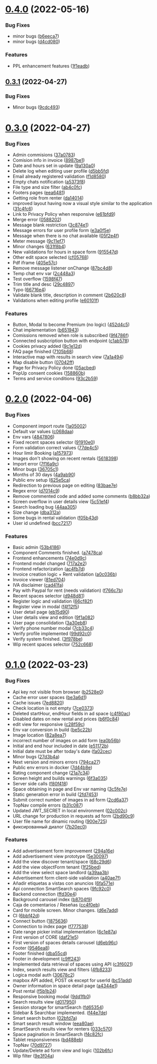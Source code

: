 # [0.4.0](https://github.com/Stacking-Up/frontend/compare/v0.3.1...v0.4.0) (2022-05-16)


### Bug Fixes

* minor bugs ([b6eeca7](https://github.com/Stacking-Up/frontend/commit/b6eeca755bb0d52cd07fef4acd70f9a4d73757ef))
* minor bugs ([d4cd080](https://github.com/Stacking-Up/frontend/commit/d4cd0800497e91b33d5c7889c39975d8b1585314))


### Features

* PPL enhancement features ([1f1eadb](https://github.com/Stacking-Up/frontend/commit/1f1eadb5f587e460a8075511f0a7722f6512a616))



## [0.3.1](https://github.com/Stacking-Up/frontend/compare/v0.3.0...v0.3.1) (2022-04-27)


### Bug Fixes

* Minor bugs ([9cdc493](https://github.com/Stacking-Up/frontend/commit/9cdc493bd99c22e85167d4deb242bde055dd0a49))



# [0.3.0](https://github.com/Stacking-Up/frontend/compare/v0.2.0...v0.3.0) (2022-04-27)


### Bug Fixes

* Admin commisions ([37a0783](https://github.com/Stacking-Up/frontend/commit/37a0783c3d325aa0beb7b2fbf600c55f5d4e7744))
* Comision info in invoice ([8987be1](https://github.com/Stacking-Up/frontend/commit/8987be176d7083a91a3ad424f8844a44af113587))
* Date and hours set in update ([9a130a0](https://github.com/Stacking-Up/frontend/commit/9a130a020d8830bbc3ee662bf7a6de0df8ed1a17))
* Delete log when editing user profile ([d5bb5fd](https://github.com/Stacking-Up/frontend/commit/d5bb5fd7e3139d4f6dfc7f871d98d6c8864ae5ac))
* Email already registered validation ([f1d8580](https://github.com/Stacking-Up/frontend/commit/f1d8580b634b19dfb3db4bae74508859815264e5))
* Empty chats notification ([a5373f8](https://github.com/Stacking-Up/frontend/commit/a5373f81bc68808f85091637d1487c86b8332ff5))
* File type and size filter ([ab4c0fc](https://github.com/Stacking-Up/frontend/commit/ab4c0fcadac2270efee31aaf02a92fbd80f1f9fe))
* Footers pages ([eea6481](https://github.com/Stacking-Up/frontend/commit/eea64812d5eae69bf16d42f1cb1694fa30d2772e))
* Getting role from renter ([da14014](https://github.com/Stacking-Up/frontend/commit/da14014248b2f05c517bef1f719e6c111ea381ce))
* improved layout having now a visual style similar to the application ([31c4fc6](https://github.com/Stacking-Up/frontend/commit/31c4fc661097bc1abd890340b060cd667ac3cbb4))
* Link to Privacy Policy when responsive ([e61bfd9](https://github.com/Stacking-Up/frontend/commit/e61bfd950644c201f9be90a62567590b7fd97e9d))
* Merge error ([0588202](https://github.com/Stacking-Up/frontend/commit/058820253f95c184dd0dd1ed86f11b0cd50b3fe5))
* Message blank restriction ([3c874e1](https://github.com/Stacking-Up/frontend/commit/3c874e17d90aca8813f70d3f40e703aa954d6ee2))
* Message errors for user profile form ([e3a0f5e](https://github.com/Stacking-Up/frontend/commit/e3a0f5e2f3dbb8558cb10dfe131b3cfee5b244a2))
* Message when there is no chat available ([05f2e4f](https://github.com/Stacking-Up/frontend/commit/05f2e4f9c354b83436850f265f59e30f2f1274db))
* Meter message ([9c11ef7](https://github.com/Stacking-Up/frontend/commit/9c11ef7d8ae6491223ae4d14565c631f9afc4654))
* Minor changes ([631f8b4](https://github.com/Stacking-Up/frontend/commit/631f8b4e294f029067ea2688d37af3fbabccb7df))
* New validations for hours in space form ([915547d](https://github.com/Stacking-Up/frontend/commit/915547d7f9a3e2824dba3b3156e3d7fdd496d1db))
* Other edit space selected ([cf05768](https://github.com/Stacking-Up/frontend/commit/cf05768384960ccb149bc720fd129918eb98bcd7))
* Pdf iframe ([405e57c](https://github.com/Stacking-Up/frontend/commit/405e57c2269b863a1fbf62f2ff67f3675c2e7e09))
* Remove message listener onChange ([87bc4d8](https://github.com/Stacking-Up/frontend/commit/87bc4d8e21c669f3fb6d43a57e505e1286dbda5c))
* Temp chat env var ([2c448a3](https://github.com/Stacking-Up/frontend/commit/2c448a3401bda780286a386c3f0d9f2b2f899b47))
* Test overflow ([1598f47](https://github.com/Stacking-Up/frontend/commit/1598f4784799365191033a53b9b2b115e6cb43c9))
* Trim title and desc ([29c4897](https://github.com/Stacking-Up/frontend/commit/29c48973641f1beacc1c696d5f02c4026883296c))
* Typo ([66716e4](https://github.com/Stacking-Up/frontend/commit/66716e4574abc0937252f4c586b7bb81aeabdc64))
* Validate blank title, description in comment ([2b620c8](https://github.com/Stacking-Up/frontend/commit/2b620c818375580b7fad41960e3170903203ca1d))
* Validations when editing profile ([e60101f](https://github.com/Stacking-Up/frontend/commit/e60101f56e36bfd2b694b395d2de5f31b3bf771e))


### Features

* Button, Modal to become Premium (no logic) ([452d4c5](https://github.com/Stacking-Up/frontend/commit/452d4c51226feb6fc355d5926417a53fde07e968))
* Chat implementation ([b651943](https://github.com/Stacking-Up/frontend/commit/b651943c8291f6535e18253161b7f11b2ea129be))
* Comissions removed when role is subscribed ([9f4786f](https://github.com/Stacking-Up/frontend/commit/9f4786f8045431dd945ecf873b68c99ebf908a27))
* Connected susbcription button with endpoint ([c1ab578](https://github.com/Stacking-Up/frontend/commit/c1ab57846e8dd3e34b2922c0acf4941b34e374e1))
* Cookies privacy added ([9c1e12d](https://github.com/Stacking-Up/frontend/commit/9c1e12d8672ea31410228134cfdb58ccd717ec11))
* FAQ page finished ([7105b68](https://github.com/Stacking-Up/frontend/commit/7105b68384d880166e7e58ba879ffc0f116ced42))
* Interactive map with results in search view ([7a1a494](https://github.com/Stacking-Up/frontend/commit/7a1a494026a152757e9e0aa50e588c3446afb8d7))
* Map disable button ([07042ff](https://github.com/Stacking-Up/frontend/commit/07042ffd779b94c95f85777e5496ec920449cc38))
* Page for Privacy Policy done ([05acbed](https://github.com/Stacking-Up/frontend/commit/05acbedf78208e0d7eb6f25049fda184258d4e56))
* PopUp consent cookies ([158860b](https://github.com/Stacking-Up/frontend/commit/158860b26bd90e064450517f75a0359cc363915f))
* Terms and service conditions ([93c2b59](https://github.com/Stacking-Up/frontend/commit/93c2b59ac8fce59061c020c45d27a6a8b5af9282))



# [0.2.0](https://github.com/Stacking-Up/frontend/compare/v0.1.0...v0.2.0) (2022-04-06)


### Bug Fixes

* Component import route ([1a05002](https://github.com/Stacking-Up/frontend/commit/1a05002bc7035e8e0b51048ebb1a44667d895c7e))
* Default var values ([c068daa](https://github.com/Stacking-Up/frontend/commit/c068daa1e8cf082e83714f83ef203e2ebdef0887))
* Env vars ([4847806](https://github.com/Stacking-Up/frontend/commit/4847806b7e217752432d14b7a434cc5fcdfa4032))
* Fixed recent spaces selector ([91910e0](https://github.com/Stacking-Up/frontend/commit/91910e07f63cac9e344cd4bf6f7d0df251029ceb))
* Form validation correct values ([77de4c5](https://github.com/Stacking-Up/frontend/commit/77de4c529bf095f5e9319ed0f6e1a820a93a8d83))
* Hour limir Booking ([a157973](https://github.com/Stacking-Up/frontend/commit/a157973ddd5258121b9b3c7834b8c267326179a9))
* Images don't showing on recent rentals ([5618398](https://github.com/Stacking-Up/frontend/commit/56183988200e60f85fb45213e4bc79aaf7e7ec0d))
* Import error ([7f16a9c](https://github.com/Stacking-Up/frontend/commit/7f16a9cd4fd1ed76d4dd8d1628fe8a75b8cb26c5))
* Minor bugs ([36705c1](https://github.com/Stacking-Up/frontend/commit/36705c19b6019239b783e0575f5011f98250cc87))
* Months of 30 days ([4a9ab90](https://github.com/Stacking-Up/frontend/commit/4a9ab9051053852e6eed94af220ea25311fdeb3f))
* Public env setup ([625e5ca](https://github.com/Stacking-Up/frontend/commit/625e5ca1c41644b952dd41cd9af08a3a78a186d2))
* Redirection to previous page on editing ([83bae7e](https://github.com/Stacking-Up/frontend/commit/83bae7e834f210a456e9883e143a8f4f5bee0241))
* Regex error ([d7014c9](https://github.com/Stacking-Up/frontend/commit/d7014c9209b69cfb92fbc5e867531f4377a8a8e9))
* Remove commented code and added some comments ([b8bb32a](https://github.com/Stacking-Up/frontend/commit/b8bb32a82feb40376e36a4c4d695fd121c656b59))
* Screen overflow in user details view ([5c51ef4](https://github.com/Stacking-Up/frontend/commit/5c51ef4d88c4935691afb615b54b1de7e4de8204))
* Search loading bug ([44aa305](https://github.com/Stacking-Up/frontend/commit/44aa3050823eadeceeab04383532fa478265b470))
* Size change ([dba312a](https://github.com/Stacking-Up/frontend/commit/dba312a2d60a2ff0cbab4aa9d0ba1fe28421c999))
* Some bugs in rental validation ([f05b43d](https://github.com/Stacking-Up/frontend/commit/f05b43db11d601f6f54099cd8ce851eb6c2bb2dc))
* User id undefined ([bcc7217](https://github.com/Stacking-Up/frontend/commit/bcc72173ca464422a9ed2202849308b323666975))


### Features

* Basic admin ([53b4186](https://github.com/Stacking-Up/frontend/commit/53b418671032a82544e2357ac18a03f18ad90877))
* Component Comments finished. ([a7478ca](https://github.com/Stacking-Up/frontend/commit/a7478ca32031d4d79daa18003745c9df339a551e))
* Frontend enhancements ([74e0d9c](https://github.com/Stacking-Up/frontend/commit/74e0d9c760502cd00015e40101d7e3eaac0e25d7))
* Frontend model changed ([717a2e2](https://github.com/Stacking-Up/frontend/commit/717a2e2d2aa1462b9ab371dc586704497edde743))
* Frontend refactorization ([ac4fb7d](https://github.com/Stacking-Up/frontend/commit/ac4fb7d12d8046660b2fc5d610b3cb0800cf0d8d))
* Invoice creation logic + Rent validation ([a0c036b](https://github.com/Stacking-Up/frontend/commit/a0c036b0c303d4fd6b7a0fb3ff00beaa49a44ed0))
* Invoice viewer ([81ed704](https://github.com/Stacking-Up/frontend/commit/81ed704fc7ede49de5f001091afbbdf3d0b68bc3))
* IVA disclaimer ([cad41fa](https://github.com/Stacking-Up/frontend/commit/cad41fa00a4bcf0cbfba35dad808cfd8231d9aa4))
* Pay with Paypal for rent (needs validation) ([f766c7b](https://github.com/Stacking-Up/frontend/commit/f766c7b1af7ba3c2f1a40a54485591814c476669))
* Recent spaces selector ([d948d81](https://github.com/Stacking-Up/frontend/commit/d948d816105172c53e544df9afc4081797591729))
* Register logic and validation ([66cf82f](https://github.com/Stacking-Up/frontend/commit/66cf82f8954c494f0357591b81ddc0d94014de70))
* Register view in modal ([f4f12f5](https://github.com/Stacking-Up/frontend/commit/f4f12f5c73b61d3b864d682eb669b6308e32c1dd))
* User detail page ([eb15d90](https://github.com/Stacking-Up/frontend/commit/eb15d90d0981e3a62d1267ef0e2f74d4f86978fe))
* User details view and edition ([9f1a082](https://github.com/Stacking-Up/frontend/commit/9f1a08213e3bff4418385cb6d8e4912a57321e40))
* User page consolidation ([3a30eb8](https://github.com/Stacking-Up/frontend/commit/3a30eb84afd4cce127b3cd3a4086f01c14c1e98e))
* Verify phone number modal ([7cb33c4](https://github.com/Stacking-Up/frontend/commit/7cb33c4b19768baf6eec0531ead5bbee554ae2ec))
* Verify profile implemented ([99d92c0](https://github.com/Stacking-Up/frontend/commit/99d92c084c61f35c340b4f954455bd60fe5df352))
* Verify system finished. ([3f978be](https://github.com/Stacking-Up/frontend/commit/3f978be64c2106d65a98b16f3d22ed1e1736019a))
* Wip recent spaces selector ([752c668](https://github.com/Stacking-Up/frontend/commit/752c6685170af36e4a57bca0f0e962011415b6f1))



# [0.1.0](https://github.com/Stacking-Up/frontend/compare/6bbf42d76d746b7c9216e99702147f957fb70cfe...v0.1.0) (2022-03-23)


### Bug Fixes

* Api key not visible from browser ([b2528e0](https://github.com/Stacking-Up/frontend/commit/b2528e034751e91da8e0b2e6c24a6178d314f0ff))
* Cache error user spaces ([be3a6d1](https://github.com/Stacking-Up/frontend/commit/be3a6d1037d6dda933c5c853654bf44da996bec1))
* Cache issues ([7ed8820](https://github.com/Stacking-Up/frontend/commit/7ed88206b7dae830bf7f13a485f3d55d7dbb42d3))
* Check location is not empty ([7ce0373](https://github.com/Stacking-Up/frontend/commit/7ce0373adf3fc93c29d433d2a579fc9823171a77))
* Deleted startHour, endHour fields in ad space ([c4f80ac](https://github.com/Stacking-Up/frontend/commit/c4f80ac0c50a474187d2a007dd257d40972838d3))
* Disabled dates on new rental and prices ([b6f0c84](https://github.com/Stacking-Up/frontend/commit/b6f0c843ca70dea5accd09aa1d05fb5cca4edf92))
* edit view for responsive ([c28f59c](https://github.com/Stacking-Up/frontend/commit/c28f59c2a1379f6595c9baf4531116ec1a57d5ed))
* Env var conversion in build ([be5c22b](https://github.com/Stacking-Up/frontend/commit/be5c22bb83bca2c8aefdb9d2c718a4e11f2991ac))
* Image location ([82a8ea7](https://github.com/Stacking-Up/frontend/commit/82a8ea736a43b87352d0cf364b24c4fdc96e06d3))
* incorrect number of images on add form ([ea0b56b](https://github.com/Stacking-Up/frontend/commit/ea0b56b8b1fda996bab1a1b67e58aae581a75055))
* Initial and end hour included in date ([e51172b](https://github.com/Stacking-Up/frontend/commit/e51172b5584e88f47a0a67bdbea2939deebe2fb2))
* Initial date must be after today's date ([fa02cec](https://github.com/Stacking-Up/frontend/commit/fa02ceca8bf80a317e7af5ff232dad36fc7a09ab))
* Minor bugs ([27d3b4a](https://github.com/Stacking-Up/frontend/commit/27d3b4adcec06668cc0e3a4a1eff81001e956e47))
* Next version and minors errors ([794ca27](https://github.com/Stacking-Up/frontend/commit/794ca277dfaf068abbe46e1a2c20544784a4f59d))
* Public env errors in docker ([7d44b8e](https://github.com/Stacking-Up/frontend/commit/7d44b8e9e19fafd8405980a8f41ea74523086cae))
* Rating component change ([21a7c34](https://github.com/Stacking-Up/frontend/commit/21a7c341312e35723af3e4351316f8f43ae81e1f))
* Screen height and builds warnings ([6f3a035](https://github.com/Stacking-Up/frontend/commit/6f3a035fed99578e7d67ba344b0d9337f6e8b2c2))
* Server side calls ([f80f418](https://github.com/Stacking-Up/frontend/commit/f80f418e1029ddb4672535d09c8ecca758dd7c94))
* Space obtaining in page and Env var naming ([3c5fe7e](https://github.com/Stacking-Up/frontend/commit/3c5fe7e212307009a0c6908a12471579e3927896))
* Static generation error in build ([2fd7453](https://github.com/Stacking-Up/frontend/commit/2fd745379f4be0e6ccaf3b8f711cf917f84bf0d8))
* Submit correct number of images in ad form ([2cd6a37](https://github.com/Stacking-Up/frontend/commit/2cd6a37fca7d680c7f6543101a7a210ff80127ad))
* TopNav compile errors ([b31c087](https://github.com/Stacking-Up/frontend/commit/b31c0872c5d98c1a220204eaefc9959bdb1c4422))
* Updated JWT_SECRET in local environment ([02c002c](https://github.com/Stacking-Up/frontend/commit/02c002c1ea7a1cc1a01707a13ed8f7165174bab9))
* URL change for production in requests ad form ([2bd90c9](https://github.com/Stacking-Up/frontend/commit/2bd90c9ad69a659b40e9450040cc06b3cd2c9f33))
* User file name for dinamic routing ([900e725](https://github.com/Stacking-Up/frontend/commit/900e725be3d5d4e990f1896272e329119b2fcfef))
* фиксированный диалог ([7b20ec0](https://github.com/Stacking-Up/frontend/commit/7b20ec0c6d1b18135e249f60eb0c871a2c390ae8))


### Features

* Add advertisement form improvement ([294a16e](https://github.com/Stacking-Up/frontend/commit/294a16e835b847d1d648ed6133f50af0d12196fe))
* Add advertisement view prototype ([5e30097](https://github.com/Stacking-Up/frontend/commit/5e30097edf9e945bf3b36c4c159ffd5eaa478423))
* Add the view discover tenant/space ([68c29d6](https://github.com/Stacking-Up/frontend/commit/68c29d62e976eba1073081023ffd9a9538402f69))
* Add the view objectForm tenant ([1f25bed](https://github.com/Stacking-Up/frontend/commit/1f25bede15e50805317a55dc7680e45f3fccef94))
* Add the view select space landlord ([a39aa3b](https://github.com/Stacking-Up/frontend/commit/a39aa3b5becc9a058db639741a50b7b0696f4290))
* Advertisement form client-side validation ([a40ae7f](https://github.com/Stacking-Up/frontend/commit/a40ae7f082fb7a38c1fbb363ecf35e4f43fdd3c6))
* Añadir etiquetas a vistas con anuncios ([6fa571e](https://github.com/Stacking-Up/frontend/commit/6fa571e66c09935f390ba7c8c0072b149e97efcd))
* Api connection SmartSearch spaces ([9fc92c0](https://github.com/Stacking-Up/frontend/commit/9fc92c0b4c574fabbed551de19912c3b5d6cd6fd))
* Backend connection ([ffd30e4](https://github.com/Stacking-Up/frontend/commit/ffd30e4a0ff016bdc12a25e4d144d64427f3c4f6))
* Background carousel index ([b8704f9](https://github.com/Stacking-Up/frontend/commit/b8704f92581d09a9faad80ce78be91f93481f81a))
* Caja de comentarios / Reseñas ([cc4f0eb](https://github.com/Stacking-Up/frontend/commit/cc4f0eb18f59afbcdb9f258f613281acf842fbe3))
* Card for mobile screen. Minor changes. ([d6e7add](https://github.com/Stacking-Up/frontend/commit/d6e7add944ba5deae5a85d04a7c7bd89c1c98d98))
* CI ([6bbf42d](https://github.com/Stacking-Up/frontend/commit/6bbf42d76d746b7c9216e99702147f957fb70cfe))
* Connect button ([1875636](https://github.com/Stacking-Up/frontend/commit/18756361ecf976e0da998fb18a2319ebc774f807))
* Connection to index page ([f777538](https://github.com/Stacking-Up/frontend/commit/f77753879b1459848493211dcb8958be1e3262cd))
* Date range picker initial implementation ([6c1e87a](https://github.com/Stacking-Up/frontend/commit/6c1e87a44033a10c7890be6758edccfde773512a))
* First version of CORE ([daf21e5](https://github.com/Stacking-Up/frontend/commit/daf21e5c3bd5d9aab5998ac991dc5f4dafd3e04e))
* First version of spaces details carousel ([d6eb96c](https://github.com/Stacking-Up/frontend/commit/d6eb96cb31f81b09b69451b08d580776a5208706))
* Footer ([9546ea8](https://github.com/Stacking-Up/frontend/commit/9546ea8f33f3f7c64e18ad75aeb229ae27de7749))
* Footer finished ([dba55cd](https://github.com/Stacking-Up/frontend/commit/dba55cd293467a0e21588312b5cdf9ddc097655e))
* Footer in development ([c9ff243](https://github.com/Stacking-Up/frontend/commit/c9ff243745bc2101c5bfcc9b0af0320e92d5f5cf))
* Implemented data retrieval of spaces using API ([c3f6021](https://github.com/Stacking-Up/frontend/commit/c3f602167ecd8af2cce73913a76eb270414ab0bf))
* Index, search results view and filters ([4fb8233](https://github.com/Stacking-Up/frontend/commit/4fb8233f94c2e01f2c04c1e73dbb3ef11c43a95a))
* Logica modal auth ([30678c2](https://github.com/Stacking-Up/frontend/commit/30678c26dbeab8c64bac0f4b04d03f9d0fd05f3d))
* mapbox API added, POST ok except for userId ([bc51add](https://github.com/Stacking-Up/frontend/commit/bc51add5d2009d26bdb4c78e802fa5cf7f82bce8))
* Owner information in space detail page ([a4344e1](https://github.com/Stacking-Up/frontend/commit/a4344e186841c51e0ed830c9ebc412919fb4e4f6))
* Post rental ([f5b1b24](https://github.com/Stacking-Up/frontend/commit/f5b1b247773f7a9dedb4935287fe4c155f79a239))
* Responsive booking modal ([9dd1fb0](https://github.com/Stacking-Up/frontend/commit/9dd1fb0b6b7a7f8675ff1a8bb6dc44bb0d003449))
* Search results view ([d017950](https://github.com/Stacking-Up/frontend/commit/d017950c888405f4b5ef1a18e421fbfe707d2442))
* Session storage for smartSearch ([fd65354](https://github.com/Stacking-Up/frontend/commit/fd6535473d5c3006b4382c9341cefe919b5e0126))
* Sidebar & Searchbar implemented. ([f44e7de](https://github.com/Stacking-Up/frontend/commit/f44e7de1cb9d5d68e0d05b66086cec8d50473684))
* Smart search button ([02bfd7a](https://github.com/Stacking-Up/frontend/commit/02bfd7a8530ed03d1b9a124a37415f4a598babc9))
* Smart search result window ([eea80ae](https://github.com/Stacking-Up/frontend/commit/eea80ae1975b7fd73a22c6ffab686d60d6970eb7))
* SmartSearch results view for renters ([033c570](https://github.com/Stacking-Up/frontend/commit/033c5702a26750398bdd6cfd6ef2e9e02cf3b1ad))
* Space pagination in SmartSearch ([f4c82fc](https://github.com/Stacking-Up/frontend/commit/f4c82fca4455d771ce794b6ddce76f572958d924))
* Tablet responsiveness ([bd488eb](https://github.com/Stacking-Up/frontend/commit/bd488ebf0cc5155b3b457593844aec49fdd698b8))
* TopNav ([70d9727](https://github.com/Stacking-Up/frontend/commit/70d972715c3e639bf8084219dc6b5bd6e945e977))
* Update/Delete ad form view and logic ([102b6fc](https://github.com/Stacking-Up/frontend/commit/102b6fc9f6ba3bfed4629c3bfff6b4e36bc32b61))
* Wip filter ([9e3f04a](https://github.com/Stacking-Up/frontend/commit/9e3f04a6f77cc4afe7f8fc3266ae81cd2a08947a))



